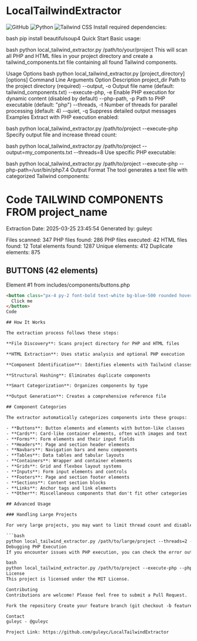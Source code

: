 # LocalTailwindExtractor

![GitHub](https://img.shields.io/github/license/guleyc/LocalTailwindExtractor)
![Python](https://img.shields.io/badge/python-3.6+-blue.svg)
![Tailwind CSS](https://img.shields.io/badge/Tailwind%20CSS-compatible-38B2AC)
Install required dependencies:

bash
pip install beautifulsoup4
Quick Start
Basic usage:

bash
python local_tailwind_extractor.py /path/to/your/project
This will scan all PHP and HTML files in your project directory and create a tailwind_components.txt file containing all found Tailwind components.

Usage Options
bash
python local_tailwind_extractor.py [project_directory] [options]
Command Line Arguments
Option	Description
project_dir	Path to the project directory (required)
--output, -o	Output file name (default: tailwind_components.txt)
--execute-php, -e	Enable PHP execution for dynamic content (disabled by default)
--php-path, -p	Path to PHP executable (default: "php")
--threads, -t	Number of threads for parallel processing (default: 4)
--quiet, -q	Suppress detailed output messages
Examples
Extract with PHP execution enabled:

bash
python local_tailwind_extractor.py /path/to/project --execute-php
Specify output file and increase thread count:

bash
python local_tailwind_extractor.py /path/to/project --output=my_components.txt --threads=8
Use specific PHP executable:

bash
python local_tailwind_extractor.py /path/to/project --execute-php --php-path=/usr/bin/php7.4
Output Format
The tool generates a text file with categorized Tailwind components:

Code
TAILWIND COMPONENTS FROM project_name
============================================================

Extraction Date: 2025-03-25 23:45:54
Generated by: guleyc

Files scanned: 347
PHP files found: 286
PHP files executed: 42
HTML files found: 12
Total elements found: 1287
Unique elements: 412
Duplicate elements: 875


BUTTONS (42 elements)
------------------------------------------------------------

Element #1 from includes/components/buttons.php
```html
<button class="px-4 py-2 font-bold text-white bg-blue-500 rounded hover:bg-blue-700">
  Click me
</button>
Code

## How It Works

The extraction process follows these steps:

**File Discovery**: Scans project directory for PHP and HTML files

**HTML Extraction**: Uses static analysis and optional PHP execution

**Component Identification**: Identifies elements with Tailwind classes

**Structural Hashing**: Eliminates duplicate components

**Smart Categorization**: Organizes components by type

**Output Generation**: Creates a comprehensive reference file

## Component Categories

The extractor automatically categorizes components into these groups:

- **Buttons**: Button elements and elements with button-like classes
- **Cards**: Card-like container elements, often with images and text
- **Forms**: Form elements and their input fields
- **Headers**: Page and section header elements
- **Navbars**: Navigation bars and menu components
- **Tables**: Data tables and tabular layouts
- **Containers**: Wrapper and container elements
- **Grids**: Grid and flexbox layout systems
- **Inputs**: Form input elements and controls
- **Footers**: Page and section footer elements
- **Sections**: Content section blocks
- **Links**: Anchor tags and link elements
- **Other**: Miscellaneous components that don't fit other categories

## Advanced Usage

### Handling Large Projects

For very large projects, you may want to limit thread count and disable PHP execution:

```bash
python local_tailwind_extractor.py /path/to/large/project --threads=2 --output=large_project_components.txt
Debugging PHP Execution
If you encounter issues with PHP execution, you can check the error output:

bash
python local_tailwind_extractor.py /path/to/project --execute-php --php-path=/path/to/php 2> php_errors.log
License
This project is licensed under the MIT License.

Contributing
Contributions are welcome! Please feel free to submit a Pull Request.

Fork the repository Create your feature branch (git checkout -b feature/amazing-feature) Commit your changes (git commit -m 'Add some amazing feature') Push to the branch (git push origin feature/amazing-feature) Open a Pull Request

Contact
guleyc - @guleyc

Project Link: https://github.com/guleyc/LocalTailwindExtractor
